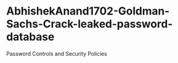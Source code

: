 # AbhishekAnand1702-Goldman-Sachs-Crack-leaked-password-database
Password Controls and Security Policies

